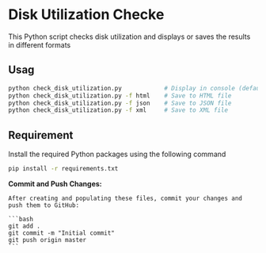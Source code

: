 # Disk Utilization Checke
This Python script checks disk utilization and displays or saves the results in different formats
## Usag
```bash
python check_disk_utilization.py            # Display in console (default)
python check_disk_utilization.py -f html    # Save to HTML file
python check_disk_utilization.py -f json    # Save to JSON file
python check_disk_utilization.py -f xml     # Save to XML file
```
## Requirement
Install the required Python packages using the following command
```bash
pip install -r requirements.txt
```

**Commit and Push Changes:**

    After creating and populating these files, commit your changes and push them to GitHub:

    ```bash
    git add .
    git commit -m "Initial commit"
    git push origin master
    ```

